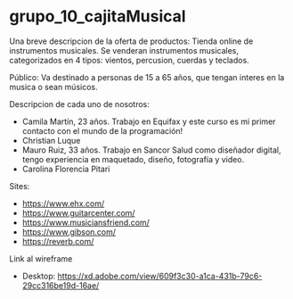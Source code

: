 ﻿# grupo_10_cajitaMusical
Una breve descripcion de la oferta de productos:
Tienda online de instrumentos musicales. Se venderan instrumentos musicales, categorizados en 4 tipos: vientos, percusion, cuerdas y teclados.

Público: Va destinado a personas de 15 a 65 años, que tengan interes en la musica o sean músicos.

Descripcion de cada uno de nosotros:
* Camila Martín, 23 años. Trabajo en Equifax y este curso es mi primer contacto con el mundo de la programación!
* Christian Luque
* Mauro Ruiz, 33 años. Trabajo en Sancor Salud como diseñador digital, tengo experiencia en maquetado, diseño, fotografía y video.
* Carolina Florencia Pitari

Sites:
* https://www.ehx.com/
* https://www.guitarcenter.com/
* https://www.musiciansfriend.com/
* https://www.gibson.com/
* https://reverb.com/


Link al wireframe
* Desktop:  https://xd.adobe.com/view/609f3c30-a1ca-431b-79c6-29cc316be19d-16ae/
